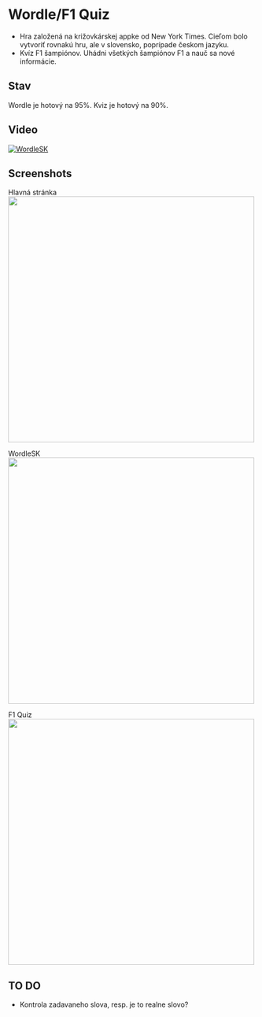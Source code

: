 # Wordle/F1 Quiz

- Hra založená na križovkárskej appke od New York Times. Cieľom bolo vytvoriť rovnakú hru, ale v slovensko, poprípade českom jazyku.
- Kvíz F1 šampiónov. Uhádni všetkých šampiónov F1 a nauč sa nové informácie.

## Stav

Wordle je hotový na 95%. 
Kviz je hotový na 90%.

## Video

[![WordleSK](https://img.youtube.com/vi/OeNh4KIELAE/0.jpg)](https://www.youtube.com/watch?v=OeNh4KIELAE&ab_channel=Bujak)

## Screenshots
Hlavná stránka
<br />
<img src="https://github.com/user-attachments/assets/a2c9594d-9af8-4c03-8eb8-fb440c4db739" width="500">
<br />

WordleSK
<br />
<img src="https://github.com/user-attachments/assets/76bdc816-3c66-4c27-b367-8d9ce0b24338" width="500">
<br />

F1 Quiz
<br />
<img src="https://github.com/user-attachments/assets/99cac759-92ab-402e-ac9b-bc3cf555150e" width="500">
<br />

## TO DO
- Kontrola zadavaneho slova, resp. je to realne slovo?
